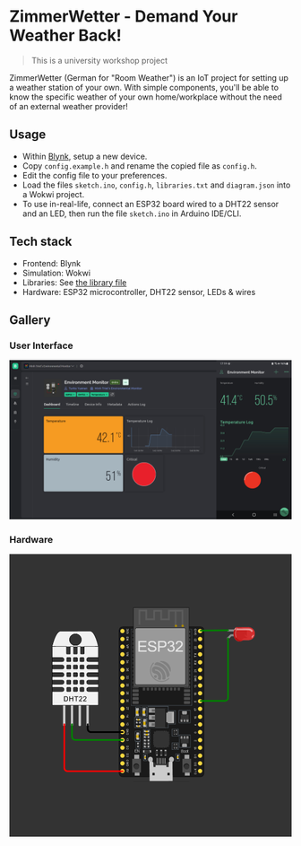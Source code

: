 # ZimmerWetter - Demand Your Weather Back!

> This is a university workshop project

ZimmerWetter (German for "Room Weather") is an IoT project for setting up a weather station of your own. With simple components, you'll be able to know the specific weather of your own home/workplace without the need of an external weather provider!

## Usage

- Within [Blynk](https://blynk.cloud), setup a new device.
- Copy `config.example.h` and rename the copied file as `config.h`.
- Edit the config file to your preferences.
- Load the files `sketch.ino`, `config.h`, `libraries.txt` and `diagram.json` into a Wokwi project.
- To use in-real-life, connect an ESP32 board wired to a DHT22 sensor and an LED, then run the file `sketch.ino` in Arduino IDE/CLI.

## Tech stack

- Frontend: Blynk
- Simulation: Wokwi
- Libraries: See [the library file](libraries.txt)
- Hardware: ESP32 microcontroller, DHT22 sensor, LEDs & wires

## Gallery

### User Interface

![Preview](images/preview.png)

### Hardware

![Hardware](images/hardware-layout.png)
